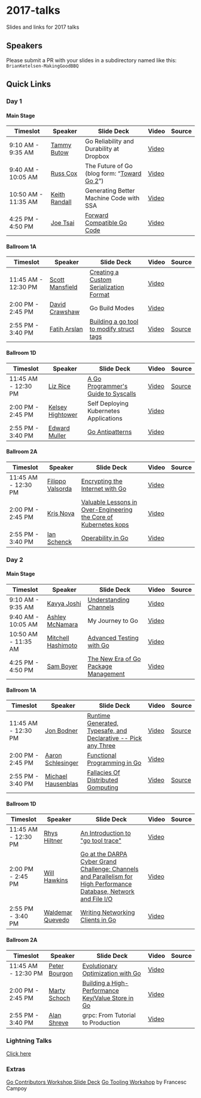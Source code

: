 # 2017-talks
Slides and links for 2017 talks

## Speakers
Please submit a PR with your slides in a subdirectory named like this:
`BrianKetelsen-MakingGoodBBQ`

## Quick Links

### Day 1

#### Main Stage

| Timeslot    | Speaker     | Slide Deck | Video | Source |
| ----------- | ----------- | ---------- | ----- | ------ |
| 9:10 AM - 9:35 AM | [Tammy Butow](https://github.com/tammybutow) | Go Reliability and Durability at Dropbox | [Video](https://www.youtube.com/watch?v=5doOcaMXx08&index=2&list=PL2ntRZ1ySWBdD9bru6IR-_WXUgJqvrtx9)| |
| 9:40 AM - 10:05 AM | [Russ Cox](https://github.com/rsc) | The Future of Go (blog form: “[Toward Go 2](https://blog.golang.org/toward-go2)”) | [Video](https://www.youtube.com/watch?v=0Zbh_vmAKvk&index=4&list=PL2ntRZ1ySWBdD9bru6IR-_WXUgJqvrtx9) | |
| 10:50 AM - 11:35 AM | [Keith Randall](https://github.com/randall77) | Generating Better Machine Code with SSA | [Video](https://www.youtube.com/watch?v=uTMvKVma5ms&index=9&list=PL2ntRZ1ySWBdD9bru6IR-_WXUgJqvrtx9)| |
| 4:25 PM - 4:50 PM | [Joe Tsai](https://github.com/dsnet) | [Forward Compatible Go Code](JoeTsai-ForwardCompatibleGoCode) | [Video](https://www.youtube.com/watch?v=OuT8YYAOOVI&index=3&list=PL2ntRZ1ySWBdD9bru6IR-_WXUgJqvrtx9) | |

#### Ballroom 1A

| Timeslot    | Speaker     | Slide Deck | Video | Source |
| ----------- | ----------- | ---------- | ----- | ------ |
| 11:45 AM - 12:30 PM | [Scott Mansfield](https://github.com/ScottMansfield) | [Creating a Custom Serialization Format](ScottMansfield-CreatingACustomSerializationFormat) | [Video](https://www.youtube.com/watch?v=PdtsV1OOkKc&index=12&list=PL2ntRZ1ySWBdD9bru6IR-_WXUgJqvrtx9) | |
| 2:00 PM - 2:45 PM | [David Crawshaw](https://github.com/crawshaw) | Go Build Modes | [Video](https://www.youtube.com/watch?v=x-LhC-J2Vbk&index=8&list=PL2ntRZ1ySWBdD9bru6IR-_WXUgJqvrtx9) | |
| 2:55 PM - 3:40 PM | [Fatih Arslan](https://github.com/fatih) | [Building a go tool to modify struct tags](FatihArslan-WritingAToolToModifyStructTags) | [Video](https://www.youtube.com/watch?v=T4AIQ4RHp-c) | [Source](https://github.com/fatih/gomodifytags) |

#### Ballroom 1D

| Timeslot    | Speaker     | Slide Deck | Video | Source |
| ----------- | ----------- | ---------- | ----- | ------ |
| 11:45 AM - 12:30 PM | [Liz Rice](https://github.com/lizrice) | [A Go Programmer's Guide to Syscalls](LizRice-GoProgrammersGuideToSyscalls) | [Video](https://www.youtube.com/watch?v=01w7viEZzXQ&index=20&list=PL2ntRZ1ySWBdD9bru6IR-_WXUgJqvrtx9) | [Source](https://github.com/lizrice/strace-from-scratch)|
| 2:00 PM - 2:45 PM | [Kelsey Hightower](https://github.com/kelseyhightower) | Self Deploying Kubernetes Applications | [Video](https://www.youtube.com/watch?v=XPC-hFL-4lU&index=24&list=PL2ntRZ1ySWBdD9bru6IR-_WXUgJqvrtx9) | |
| 2:55 PM - 3:40 PM | [Edward Muller](http://icanhazdowntime.org/about/) | [Go Antipatterns](EdwardMuller-GoAntipatterns) | [Video](https://www.youtube.com/watch?v=ltqV6pDKZD8&index=16&list=PL2ntRZ1ySWBdD9bru6IR-_WXUgJqvrtx9) | |

#### Ballroom 2A

| Timeslot    | Speaker     | Slide Deck | Video | Source |
| ----------- | ----------- | ---------- | ----- | ------ |
| 11:45 AM - 12:30 PM | [Filippo Valsorda](https://github.com/FiloSottile) | [Encrypting the Internet with Go](FilippoValsorda-EncryptingTheInternet) | [Video](https://www.youtube.com/watch?v=CB_VfgwPmxQ&list=PL2ntRZ1ySWBdD9bru6IR-_WXUgJqvrtx9&index=7) | |
| 2:00 PM - 2:45 PM | [Kris Nova](https://github.com/kris-nova) | [Valuable Lessons in Over-Engineering the Core of Kubernetes kops](KrisNova-OverEngineeringTheCoreOfKubernetesKops) | [Video](https://www.youtube.com/watch?v=IiYHDDz_7mE&list=PL2ntRZ1ySWBdD9bru6IR-_WXUgJqvrtx9&index=10) | |
| 2:55 PM - 3:40 PM | [Ian Schenck](https://github.com/ianschenck) | [Operability in Go](IanSchenck-OperabilityInGo) | [Video](https://www.youtube.com/watch?v=SIl3wi1iWPE&list=PL2ntRZ1ySWBdD9bru6IR-_WXUgJqvrtx9&index=23)| |

### Day 2

#### Main Stage

| Timeslot    | Speaker     | Slide Deck | Video | Source |
| ----------- | ----------- | ---------- | ----- | ------ |
| 9:10 AM - 9:35 AM | [Kavya Joshi](https://github.com/kav-ya) | [Understanding Channels](KavyaJoshi-UnderstandingChannels) | [Video](https://www.youtube.com/watch?v=KBZlN0izeiY&index=6&list=PL2ntRZ1ySWBdD9bru6IR-_WXUgJqvrtx9) | |
| 9:40 AM - 10:05 AM | [Ashley McNamara](https://github.com/ashleymcnamara/) | My Journey to Go | [Video](https://www.youtube.com/watch?v=6sBBTFXOq44&index=14&list=PL2ntRZ1ySWBdD9bru6IR-_WXUgJqvrtx9) | |
| 10:50 AM - 11:35 AM | [Mitchell Hashimoto](https://github.com/mitchellh) | [Advanced Testing with Go](https://speakerdeck.com/mitchellh/advanced-testing-with-go) | [Video](https://www.youtube.com/watch?v=8hQG7QlcLBk&list=PL2ntRZ1ySWBdD9bru6IR-_WXUgJqvrtx9&index=13) | |
| 4:25 PM - 4:50 PM | [Sam Boyer](https://github.com/sdboyer) | [The New Era of Go Package Management](samboyer-TheNewEraOfGoPackageManagement) | [Video](https://www.youtube.com/watch?v=5LtMb090AZI&list=PL2ntRZ1ySWBdD9bru6IR-_WXUgJqvrtx9&index=18) | |

#### Ballroom 1A

| Timeslot    | Speaker     | Slide Deck | Video | Source |
| ----------- | ----------- | ---------- | ----- | ------ |
| 11:45 AM - 12:30 PM |[Jon Bodner](https://github.com/jonbodner) | [Runtime Generated, Typesafe, and Declarative -- Pick any Three](JonBodner-ProteusTypeSafeDeclarativeRuntimeGenerated) | [Video](https://www.youtube.com/watch?v=hz6d7rzqJ6Q&list=PL2ntRZ1ySWBdD9bru6IR-_WXUgJqvrtx9&index=17) | [Source](https://github.com/jonbodner/proteus-talk) |
| 2:00 PM - 2:45 PM | [Aaron Schlesinger](https://github.com/arschles) | [Functional Programming in Go](AaronSchlesinger-FunctionalProgrammingInGo) | [Video](https://www.youtube.com/watch?v=c8Fwb4KbVJM&list=PL2ntRZ1ySWBdD9bru6IR-_WXUgJqvrtx9&index=11) | |
| 2:55 PM - 3:40 PM | [Michael Hausenblas](https://github.com/mhausenblas) | [Fallacies Of Distributed Gomputing](MichaelHausenblas-FallaciesOfDistributedGomputing) | [Video](https://www.youtube.com/watch?v=PXdao4VxQMQ&list=PL2ntRZ1ySWBdD9bru6IR-_WXUgJqvrtx9&index=15) | [Source](https://github.com/mhausenblas/fallacies-of-distributed-gomputing) |

#### Ballroom 1D

| Timeslot    | Speaker     | Slide Deck | Video | Source |
| ----------- | ----------- | ---------- | ----- | ------ |
| 11:45 AM - 12:30 PM | [Rhys Hiltner](https://github.com/rhysh) | [An Introduction to "go tool trace"](RhysHiltner-AnIntroductionToGoToolTrace) | [Video](https://www.youtube.com/watch?v=V74JnrGTwKA&list=PL2ntRZ1ySWBdD9bru6IR-_WXUgJqvrtx9&index=22)| |
| 2:00 PM - 2:45 PM | [Will Hawkins](https://github.com/whh8b) | [Go at the DARPA Cyber Grand Challenge: Channels and Parallelism for High Performance Database, Network and File I/O](WillHawkins-GoAtTheCGC) | [Video](https://www.youtube.com/watch?v=lD0Qx7ZB_MU&list=PL2ntRZ1ySWBdD9bru6IR-_WXUgJqvrtx9&index=26) | |
| 2:55 PM - 3:40 PM | [Waldemar Quevedo](https://github.com/wallyqs) | [Writing Networking Clients in Go](WaldemarQuevedo-NetworkingClientsInGoTheNATSClient) | [Video](https://www.youtube.com/watch?v=QoetRI2KHvc&index=25&list=PL2ntRZ1ySWBdD9bru6IR-_WXUgJqvrtx9) | |

#### Ballroom 2A

| Timeslot    | Speaker     | Slide Deck | Video | Source |
| ----------- | ----------- | ---------- | ----- | ------ |
| 11:45 AM - 12:30 PM | [Peter Bourgon](https://github.com/peterbourgon) | [Evolutionary Optimization with Go](PeterBourgon-EvolutionaryOptimization) | [Video](https://www.youtube.com/watch?v=ha8gdZ27wMo&list=PL2ntRZ1ySWBdD9bru6IR-_WXUgJqvrtx9&index=1)| |
| 2:00 PM - 2:45 PM | [Marty Schoch](https://github.com/mschoch) | [Building a High-Performance Key/Value Store in Go](MartySchoch-BuildingAHighPerformanceKeyValueStoreInGo) | [Video](https://www.youtube.com/watch?v=ttebJcN5bgQ&list=PL2ntRZ1ySWBdD9bru6IR-_WXUgJqvrtx9&index=19)| |
| 2:55 PM - 3:40 PM | [Alan Shreve](https://github.com/inconshreveable) | grpc: From Tutorial to Production | [Video](https://www.youtube.com/watch?v=7FZ6ZyzGex0&list=PL2ntRZ1ySWBdD9bru6IR-_WXUgJqvrtx9&index=21) | |

### Lightning Talks

[Click here](lightningtalks/README.md)

### Extras

[Go Contributors Workshop Slide Deck](https://goo.gl/pjeuFg)
[Go Tooling Workshop](http://github.com/campoy/go-tooling-workshop) by Francesc Campoy
